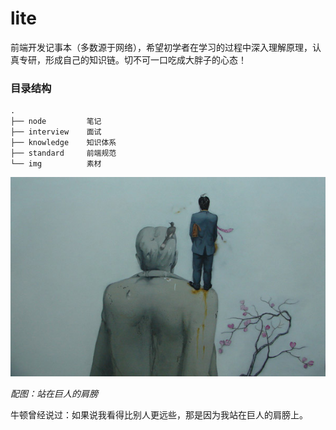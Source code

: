 # lite

前端开发记事本（多数源于网络），希望初学者在学习的过程中深入理解原理，认真专研，形成自己的知识链。切不可一口吃成大胖子的心态！

### 目录结构

    .
	├── node         笔记
    ├── interview    面试
    ├── knowledge    知识体系
    ├── standard     前端规范
    └── img          素材


![站在巨人的肩膀](img/super.jpg)

*配图：站在巨人的肩膀*

牛顿曾经说过：如果说我看得比别人更远些，那是因为我站在巨人的肩膀上。

